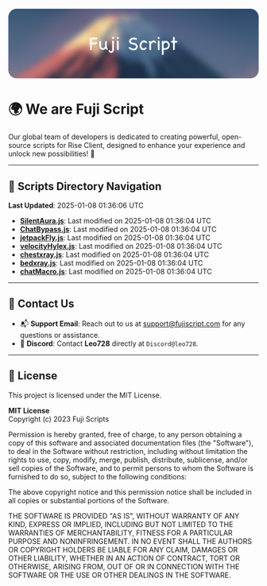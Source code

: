 ![Banner](.github/b.webp)

# 🌍 **We are Fuji Script**

Our global team of developers is dedicated to creating powerful, open-source scripts for Rise Client, designed to enhance your experience and unlock new possibilities! 🌟

---
<!-- SCRIPTS_NAVIGATION_START -->
## 📂 **Scripts Directory Navigation**

**Last Updated**: 2025-01-08 01:36:06 UTC

- **[SilentAura.js](scripts/SilentAura.js)**: Last modified on 2025-01-08 01:36:04 UTC
- **[ChatBypass.js](scripts/ChatBypass.js)**: Last modified on 2025-01-08 01:36:04 UTC
- **[jetpackFly.js](scripts/jetpackFly.js)**: Last modified on 2025-01-08 01:36:04 UTC
- **[velocityHylex.js](scripts/velocityHylex.js)**: Last modified on 2025-01-08 01:36:04 UTC
- **[chestxray.js](scripts/chestxray.js)**: Last modified on 2025-01-08 01:36:04 UTC
- **[bedxray.js](scripts/bedxray.js)**: Last modified on 2025-01-08 01:36:04 UTC
- **[chatMacro.js](scripts/chatMacro.js)**: Last modified on 2025-01-08 01:36:04 UTC

<!-- SCRIPTS_NAVIGATION_END -->

---

## 💬 **Contact Us**  
- 📬 **Support Email**: Reach out to us at [support@fujiscript.com](mailto:support@fujiscript.com) for any questions or assistance.  
- 💬 **Discord**: Contact **Leo728** directly at `Discord@leo728`.

---

## 📜 **License**

This project is licensed under the MIT License.  

**MIT License**  
Copyright (c) 2023 Fuji Scripts  

Permission is hereby granted, free of charge, to any person obtaining a copy of this software and associated documentation files (the "Software"), to deal in the Software without restriction, including without limitation the rights to use, copy, modify, merge, publish, distribute, sublicense, and/or sell copies of the Software, and to permit persons to whom the Software is furnished to do so, subject to the following conditions:  

The above copyright notice and this permission notice shall be included in all copies or substantial portions of the Software.  

THE SOFTWARE IS PROVIDED "AS IS", WITHOUT WARRANTY OF ANY KIND, EXPRESS OR IMPLIED, INCLUDING BUT NOT LIMITED TO THE WARRANTIES OF MERCHANTABILITY, FITNESS FOR A PARTICULAR PURPOSE AND NONINFRINGEMENT. IN NO EVENT SHALL THE AUTHORS OR COPYRIGHT HOLDERS BE LIABLE FOR ANY CLAIM, DAMAGES OR OTHER LIABILITY, WHETHER IN AN ACTION OF CONTRACT, TORT OR OTHERWISE, ARISING FROM, OUT OF OR IN CONNECTION WITH THE SOFTWARE OR THE USE OR OTHER DEALINGS IN THE SOFTWARE.  

